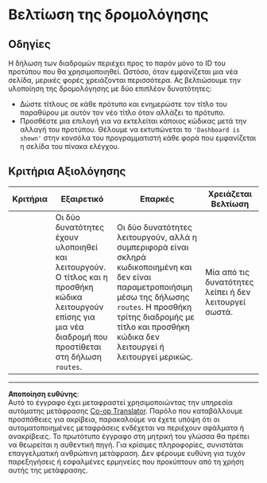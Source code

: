<!--
CO_OP_TRANSLATOR_METADATA:
{
  "original_hash": "8223e429218befa731dd5bfd22299520",
  "translation_date": "2025-08-26T23:07:03+00:00",
  "source_file": "7-bank-project/1-template-route/assignment.md",
  "language_code": "el"
}
-->
# Βελτίωση της δρομολόγησης

## Οδηγίες

Η δήλωση των διαδρομών περιέχει προς το παρόν μόνο το ID του προτύπου που θα χρησιμοποιηθεί. Ωστόσο, όταν εμφανίζεται μια νέα σελίδα, μερικές φορές χρειάζονται περισσότερα. Ας βελτιώσουμε την υλοποίηση της δρομολόγησης με δύο επιπλέον δυνατότητες:

- Δώστε τίτλους σε κάθε πρότυπο και ενημερώστε τον τίτλο του παραθύρου με αυτόν τον νέο τίτλο όταν αλλάζει το πρότυπο.
- Προσθέστε μια επιλογή για να εκτελείται κάποιος κώδικας μετά την αλλαγή του προτύπου. Θέλουμε να εκτυπώνεται το `'Dashboard is shown'` στην κονσόλα του προγραμματιστή κάθε φορά που εμφανίζεται η σελίδα του πίνακα ελέγχου.

## Κριτήρια Αξιολόγησης

| Κριτήρια | Εξαιρετικό                                                                                                                          | Επαρκές                                                                                                                                                                                  | Χρειάζεται Βελτίωση                                   |
| -------- | ---------------------------------------------------------------------------------------------------------------------------------- | ----------------------------------------------------------------------------------------------------------------------------------------------------------------------------------------- | ---------------------------------------------------- |
|          | Οι δύο δυνατότητες έχουν υλοποιηθεί και λειτουργούν. Ο τίτλος και η προσθήκη κώδικα λειτουργούν επίσης για μια νέα διαδρομή που προστίθεται στη δήλωση `routes`. | Οι δύο δυνατότητες λειτουργούν, αλλά η συμπεριφορά είναι σκληρά κωδικοποιημένη και δεν είναι παραμετροποιήσιμη μέσω της δήλωσης `routes`. Η προσθήκη τρίτης διαδρομής με τίτλο και προσθήκη κώδικα δεν λειτουργεί ή λειτουργεί μερικώς. | Μία από τις δυνατότητες λείπει ή δεν λειτουργεί σωστά. |

---

**Αποποίηση ευθύνης**:  
Αυτό το έγγραφο έχει μεταφραστεί χρησιμοποιώντας την υπηρεσία αυτόματης μετάφρασης [Co-op Translator](https://github.com/Azure/co-op-translator). Παρόλο που καταβάλλουμε προσπάθειες για ακρίβεια, παρακαλούμε να έχετε υπόψη ότι οι αυτοματοποιημένες μεταφράσεις ενδέχεται να περιέχουν σφάλματα ή ανακρίβειες. Το πρωτότυπο έγγραφο στη μητρική του γλώσσα θα πρέπει να θεωρείται η αυθεντική πηγή. Για κρίσιμες πληροφορίες, συνιστάται επαγγελματική ανθρώπινη μετάφραση. Δεν φέρουμε ευθύνη για τυχόν παρεξηγήσεις ή εσφαλμένες ερμηνείες που προκύπτουν από τη χρήση αυτής της μετάφρασης.